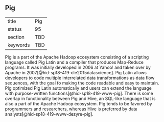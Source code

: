 ## Pig


|          |     |
| -------- | --- |
| title    | Pig |
| status   | 95  |
| section  | TBD |
| keywords | TBD |




Pig is a part of the Apache Hadoop ecosystem consisting of a scripting
language called Pig Latin and a compiler that produces Map-Reduce
programs. It was initially developed in 2006 at Yahoo! and taken over by
Apache in 2007[@hid-sp18-419-die2015datascience]. Pig Latin allows
developers to code multiple interrelated data transformations as data
flow sequences, with the goal fo making the code readable and easy to
maintain. Pig optimized Pig Latin automatically and users can extend the
language with purpose-written functions[@hid-sp18-419-www-pig]. There is
some overlap in functionality between Pig and Hive, an SQL-like language
that is also a part of the Apache Hadoop ecosystem. Pig tends to be
favored by programmers and researchers, whereas Hive is preferred by
data analysts[@hid-sp18-419-www-dezyre-pig].
